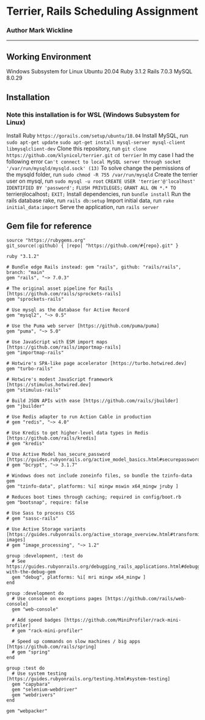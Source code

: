 # Terrier, Rails Scheduling Assignment
### Author Mark Wickline
----

## Working Environment
Windows Subsystem for Linux
Ubuntu 20.04
Ruby 3.1.2
Rails 7.0.3
MySQL 8.0.29

## Installation
### Note this installation is for WSL (Windows Subsystem for Linux)
Install Ruby `https://gorails.com/setup/ubuntu/18.04`
Install MySQL, run
`sudo apt-get update`
`sudo apt-get install mysql-server mysql-client libmysqlclient-dev`
Clone this repository, run
`git clone https://github.com/klynicol/terrier.git`
`cd terrier`
In my case I had the following error
`Can't connect to local MySQL server through socket '/var/run/mysqld/mysqld.sock' (13)`
To solve change the permissions of the mysqld folder, run
`sudo chmod -R 755 /var/run/mysqld`
Create the terrier user on mysql, run
`sudo mysql -u root`
`CREATE USER 'terrier'@'localhost' IDENTIFIED BY 'password';`
`FLUSH PRIVILEGES;`
`GRANT ALL ON *.* TO `terrier`@`localhost`;`
`EXIT;`
Install dependencies, run
`bundle install`
Run the rails database rake, run
`rails db:setup`
Import initial data, run
`rake initial_data:import`
Serve the application, run
`rails server`


## Gem file for reference
```
source "https://rubygems.org"
git_source(:github) { |repo| "https://github.com/#{repo}.git" }

ruby "3.1.2"

# Bundle edge Rails instead: gem "rails", github: "rails/rails", branch: "main"
gem "rails", "~> 7.0.3"

# The original asset pipeline for Rails [https://github.com/rails/sprockets-rails]
gem "sprockets-rails"

# Use mysql as the database for Active Record
gem "mysql2", "~> 0.5"

# Use the Puma web server [https://github.com/puma/puma]
gem "puma", "~> 5.0"

# Use JavaScript with ESM import maps [https://github.com/rails/importmap-rails]
gem "importmap-rails"

# Hotwire's SPA-like page accelerator [https://turbo.hotwired.dev]
gem "turbo-rails"

# Hotwire's modest JavaScript framework [https://stimulus.hotwired.dev]
gem "stimulus-rails"

# Build JSON APIs with ease [https://github.com/rails/jbuilder]
gem "jbuilder"

# Use Redis adapter to run Action Cable in production
# gem "redis", "~> 4.0"

# Use Kredis to get higher-level data types in Redis [https://github.com/rails/kredis]
# gem "kredis"

# Use Active Model has_secure_password [https://guides.rubyonrails.org/active_model_basics.html#securepassword]
# gem "bcrypt", "~> 3.1.7"

# Windows does not include zoneinfo files, so bundle the tzinfo-data gem
gem "tzinfo-data", platforms: %i[ mingw mswin x64_mingw jruby ]

# Reduces boot times through caching; required in config/boot.rb
gem "bootsnap", require: false

# Use Sass to process CSS
# gem "sassc-rails"

# Use Active Storage variants [https://guides.rubyonrails.org/active_storage_overview.html#transforming-images]
# gem "image_processing", "~> 1.2"

group :development, :test do
  # See https://guides.rubyonrails.org/debugging_rails_applications.html#debugging-with-the-debug-gem
  gem "debug", platforms: %i[ mri mingw x64_mingw ]
end

group :development do
  # Use console on exceptions pages [https://github.com/rails/web-console]
  gem "web-console"

  # Add speed badges [https://github.com/MiniProfiler/rack-mini-profiler]
  # gem "rack-mini-profiler"

  # Speed up commands on slow machines / big apps [https://github.com/rails/spring]
  # gem "spring"
end

group :test do
  # Use system testing [https://guides.rubyonrails.org/testing.html#system-testing]
  gem "capybara"
  gem "selenium-webdriver"
  gem "webdrivers"
end

gem "webpacker"
```